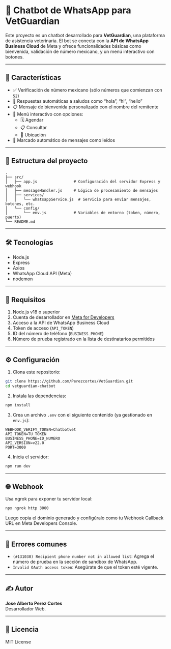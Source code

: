 
# 🤖 Chatbot de WhatsApp para VetGuardian

Este proyecto es un chatbot desarrollado para **VetGuardian**, una plataforma de asistencia veterinaria. El bot se conecta con la **API de WhatsApp Business Cloud** de Meta y ofrece funcionalidades básicas como bienvenida, validación de número mexicano, y un menú interactivo con botones.

---

## 🚀 Características

- ✅ Verificación de número mexicano (sólo números que comienzan con `52`)
- 👋 Respuestas automáticas a saludos como “hola”, “hi”, “hello”
- 📋 Mensaje de bienvenida personalizado con el nombre del remitente
- 🐾 Menú interactivo con opciones:
  - 🗓️ Agendar
  - 📋 Consultar
  - 📍 Ubicación
- 🔁 Marcado automático de mensajes como leídos

---

## 📁 Estructura del proyecto

```
.
├── src/
│   ├── app.js                # Configuración del servidor Express y webhook
│   ├── messageHandler.js     # Lógica de procesamiento de mensajes
│   ├── services/
│   │   └── whatsappService.js  # Servicio para enviar mensajes, botones, etc.
│   └── config/
│       └── env.js            # Variables de entorno (token, número, puerto)
└── README.md
```

---

## 🛠️ Tecnologías

- Node.js
- Express
- Axios
- WhatsApp Cloud API (Meta)
- nodemon

---

## 🔧 Requisitos

1. Node.js v18 o superior
2. Cuenta de desarrollador en [Meta for Developers](https://developers.facebook.com/)
3. Acceso a la API de WhatsApp Business Cloud
4. Token de acceso (`API_TOKEN`)
5. ID del número de teléfono (`BUSINESS_PHONE`)
6. Número de prueba registrado en la lista de destinatarios permitidos

---

## ⚙️ Configuración

1. Clona este repositorio:

```bash
git clone https://github.com/Perezcortes/VetGuardian.git
cd vetguardian-chatbot
```

2. Instala las dependencias:

```bash
npm install
```

3. Crea un archivo `.env` con el siguiente contenido (ya gestionado en `env.js`):

```env
WEBHOOK_VERIFY_TOKEN=Chatbotvet
API_TOKEN=TU_TOKEN
BUSINESS_PHONE=ID_NUMERO
API_VERSION=v22.0
PORT=3000
```

4. Inicia el servidor:

```bash
npm run dev
```

---

## 🌐 Webhook

Usa ngrok para exponer tu servidor local:

```bash
npx ngrok http 3000
```

Luego copia el dominio generado y configúralo como tu Webhook Callback URL en Meta Developers Console.

---

## 🐞 Errores comunes

- `(#131030) Recipient phone number not in allowed list`: Agrega el número de prueba en la sección de sandbox de WhatsApp.
- `Invalid OAuth access token`: Asegúrate de que el token esté vigente.

---

## ✍️ Autor

**Jose Alberto Perez Cortes**  
Desarrollador Web.

---

## 📜 Licencia

MIT License
